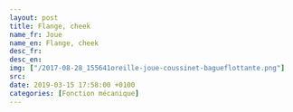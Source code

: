 ```yaml
---
layout: post
title: Flange, cheek
name_fr: Joue
name_en: Flange, cheek
desc_fr: 
desc_en: 
img: ["/2017-08-28_155641oreille-joue-coussinet-bagueflottante.png"]
src: 
date: 2019-03-15 17:58:00 +0100
categories: [Fonction mécanique]
---
```

